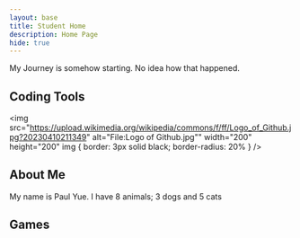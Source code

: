 ```yaml
---
layout: base
title: Student Home 
description: Home Page
hide: true
---
```


My Journey is somehow starting. No idea how that happened.

## Coding Tools

<img src="https://upload.wikimedia.org/wikipedia/commons/f/ff/Logo_of_Github.jpg?20230410211349" alt="File:Logo of Github.jpg"" width="200" height="200"
img { 
  border: 3px solid black;
  border-radius: 20%
  }
/>


## About Me
My name is Paul Yue.
I have 8 animals; 3 dogs and 5 cats

## Games
